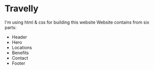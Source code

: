 # Travelly
I'm using html & css for building this website
Website contains from six parts:
  - Header
  - Hero
  - Locations
  - Benefits
  - Contact
  - Footer
  
 
